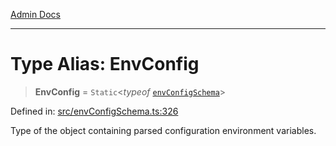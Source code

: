[Admin Docs](/)

***

# Type Alias: EnvConfig

> **EnvConfig** = `Static`\<*typeof* [`envConfigSchema`](../variables/envConfigSchema.md)\>

Defined in: [src/envConfigSchema.ts:326](https://github.com/Sourya07/talawa-api/blob/ead7a48e0174153214ee7311f8b242ee1c1a12ca/src/envConfigSchema.ts#L326)

Type of the object containing parsed configuration environment variables.
